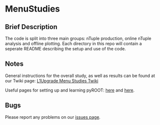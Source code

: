 MenuStudies
===========

## Brief Description
The code is split into three main groups: nTuple production,
online nTuple analysis and offline plotting. Each directory
in this repo will contain a seperate README describing the
setup and use of the code.


## Notes
General instructions for the overall study, as well as results
can be found at our Twiki page:
[L1Upgrade Menu Studies Twiki](https://twiki.cern.ch/twiki/bin/viewauth/CMS/L1TUpgradeMenuDevelopment)

Useful pages for setting up and learning pyROOT:
[here](http://root.cern.ch/drupal/content/how-use-use-python-pyroot-interpreter) and [here](http://wlav.web.cern.ch/wlav/pyroot/).


## Bugs
Please report any problems on our [issues page](https://github.com/lucasc896/MenuStudies/issues).
